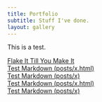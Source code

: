 ```yaml
---
title: Portfolio
subtitle: Stuff I've done.
layout: gallery
---
```

This is a test.
<div class="gallery">
  <!--
  {% for post in paginator.posts %}
  <div class="item">
    <a class="item-inner" href="{{ post.url }}">
      <div class="item-image"><img src="/thumbnails/{{ post.thumbnail }}"></div>
      <div class="item-name">{{ post.title }}</div>
    </a>
  </div>
  {% endfor %}
  -->
    <div class="item">
    <a class="item-inner" href="posts/2020-02-26-flake-it-till-you-make-it.html">
      <!--div class="item-image"><img src="/thumbnails/{{ post.thumbnail }}"></div-->
      <div class="item-name">Flake It Till You Make It</div>
    </a>
  </div>
    <div class="item">
    <a class="item-inner" href="posts/2020-02-28-test-markdown">
      <!--div class="item-image"><img src="/thumbnails/{{ post.thumbnail }}"></div-->
      <div class="item-name">Test Markdown (posts/x.html)</div>
    </a>
  </div>
  </div>
    <div class="item">
    <a class="item-inner" href="posts/2020-02-28-test-markdown.html">
      <!--div class="item-image"><img src="/thumbnails/{{ post.thumbnail }}"></div-->
      <div class="item-name">Test Markdown (posts/x)</div>
    </a>
  </div>
  </div>
    <div class="item">
    <a class="item-inner" href="2020-02-28-test-markdown.html">
      <!--div class="item-image"><img src="/thumbnails/{{ post.thumbnail }}"></div-->
      <div class="item-name">Test Markdown (posts/x.html)</div>
    </a>
  </div>
  </div>
    <div class="item">
    <a class="item-inner" href="2020-02-28-test-markdown">
      <!--div class="item-image"><img src="/thumbnails/{{ post.thumbnail }}"></div-->
      <div class="item-name">Test Markdown (posts/x)</div>
    </a>
  </div>
</div>
